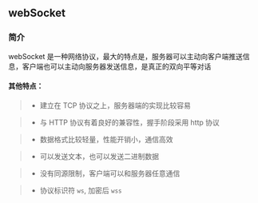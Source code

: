 ## webSocket

### 简介

webSocket 是一种网络协议，最大的特点是，服务器可以主动向客户端推送信息，客户端也可以主动向服务器发送信息，是真正的双向平等对话

#### 其他特点：

> - 建立在 TCP 协议之上，服务器端的实现比较容易

> - 与 HTTP 协议有着良好的兼容性，握手阶段采用 http 协议

> - 数据格式比较轻量，性能开销小，通信高效

> - 可以发送文本，也可以发送二进制数据

> - 没有同源限制，客户端可以和服务器任意通信

> - 协议标识符 `ws`, 加密后 `wss`